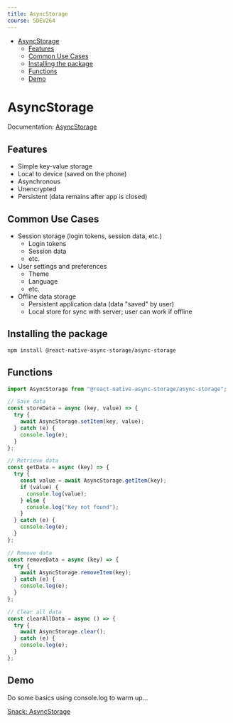 ```yaml
---
title: AsyncStorage
course: SDEV264
---
```


- [AsyncStorage](#asyncstorage)
  - [Features](#features)
  - [Common Use Cases](#common-use-cases)
  - [Installing the package](#installing-the-package)
  - [Functions](#functions)
  - [Demo](#demo)

# AsyncStorage

Documentation: [AsyncStorage](https://reactnative.dev/docs/asyncstorage)

## Features

- Simple key-value storage
- Local to device (saved on the phone)
- Asynchronous
- Unencrypted
- Persistent (data remains after app is closed)

## Common Use Cases

- Session storage (login tokens, session data, etc.)
  - Login tokens
  - Session data
  - etc.
- User settings and preferences
  - Theme
  - Language
  - etc.
- Offline data storage
  - Persistent application data (data "saved" by user)
  - Local store for sync with server; user can work if offline

## Installing the package

```bash
npm install @react-native-async-storage/async-storage
```

## Functions

```jsx
import AsyncStorage from "@react-native-async-storage/async-storage";

// Save data
const storeData = async (key, value) => {
  try {
    await AsyncStorage.setItem(key, value);
  } catch (e) {
    console.log(e);
  }
};

// Retrieve data
const getData = async (key) => {
  try {
    const value = await AsyncStorage.getItem(key);
    if (value) {
      console.log(value);
    } else {
      console.log("Key not found");
    }
  } catch (e) {
    console.log(e);
  }
};

// Remove data
const removeData = async (key) => {
  try {
    await AsyncStorage.removeItem(key);
  } catch (e) {
    console.log(e);
  }
};

// Clear all data
const clearAllData = async () => {
  try {
    await AsyncStorage.clear();
  } catch (e) {
    console.log(e);
  }
};
```

## Demo

Do some basics using console.log to warm up...

[Snack: AsyncStorage](https://snack.expo.dev/@mpjovanovich/asyncstorage)
